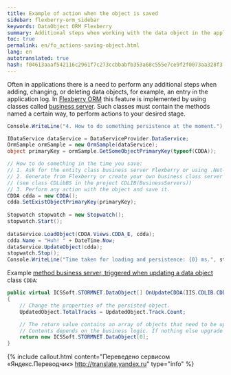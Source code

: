 ```yaml
---
title: Example of action when the object is saved
sidebar: flexberry-orm_sidebar
keywords: DataObject ORM Flexberry
summary: Additional steps when working with the data object in the application
toc: true
permalink: en/fo_actions-saving-object.html
lang: en
autotranslated: true
hash: f04613aaaf542116c2961f7c273ccbbabfb353a68c555e7ce9f2f0073aa328f3
---
```


Often in applications there is a need to perform any additional steps when adding, changing, or deleting data objects, for example, an entry in the application log.
In [Flexberry ORM](fo_flexberry-orm.html) this feature is implemented by using classes called [business server](fo_business-server.html). Such classes must contain the methods named a certain way, to perform actions to your desired stage.

```csharp
Console.WriteLine("4. How to do something persistence at the moment.");

IDataService dataService = DataServiceProvider.DataService;
OrmSample ormSample = new OrmSample(dataService);
object primaryKey = ormSample.GetSomeObjectPrimaryKey(typeof(CDDA));

// How to do something in the time you save: 
// 1. Ask for the entity class business server Flexberry or using .Net-attribute BusinessServer (see CDDA class in the project CDLIB(Objects)). 
// 2. Generate from Flexberry or create your own business class server with a method that handles storing objects, and implement it 
// (see class CDLibBS in the project CDLIB(BusinessServers)) 
// 3. Perform any action with the object and save it. 
CDDA cdda = new CDDA();
cdda.SetExistObjectPrimaryKey(primaryKey);
            
Stopwatch stopwatch = new Stopwatch();
stopwatch.Start();
            
dataService.LoadObject(CDDA.Views.CDDA_E, cdda);
cdda.Name = "Huh! " + DateTime.Now;
dataService.UpdateObject(cdda);
stopwatch.Stop();
Console.WriteLine("Time taken for loading and persistence: {0} ms.", stopwatch.ElapsedMilliseconds);
```

Example [method business server, triggered when updating a data object](fo_user-operations-dataservice.html) class `CDDA`:

```csharp
public virtual ICSSoft.STORMNET.DataObject[] OnUpdateCDDA(IIS.CDLIB.CDDA UpdatedObject)
{
    // Change the properties of the persisted object. 
    UpdatedObject.TotalTracks = UpdatedObject.Track.Count;

    // The return value contains an array of objects that need to be updated, in addition UpdatedObject. 
    // Contents depends on the business logic. If nothing else upgrade is not required, an empty array is returned. 
    return new ICSSoft.STORMNET.DataObject[0];
}
```



{% include callout.html content="Переведено сервисом «Яндекс.Переводчик» <http://translate.yandex.ru>" type="info" %}